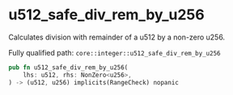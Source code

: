# u512_safe_div_rem_by_u256

Calculates division with remainder of a u512 by a non-zero u256.

Fully qualified path: `core::integer::u512_safe_div_rem_by_u256`

```rust
pub fn u512_safe_div_rem_by_u256(
    lhs: u512, rhs: NonZero<u256>,
) -> (u512, u256) implicits(RangeCheck) nopanic
```

